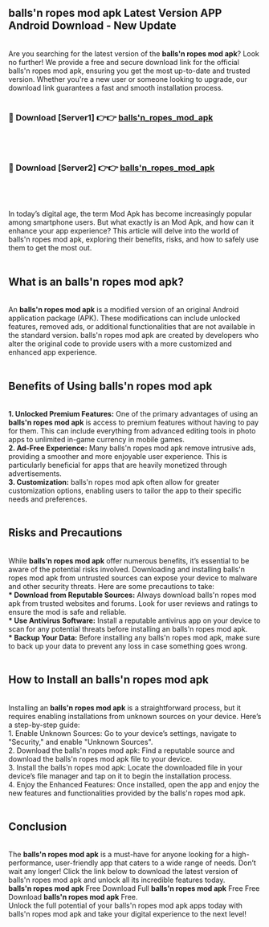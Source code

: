 ## balls'n ropes mod apk Latest Version APP Android Download - New Update
<br>
Are you searching for the latest version of the <strong>balls'n ropes mod apk</strong>? Look no further! We provide a free and secure download link for the official balls'n ropes mod apk, ensuring you get the most up-to-date and trusted version. Whether you're a new user or someone looking to upgrade, our download link guarantees a fast and smooth installation process.
<br>
<br>
<h3>🔴 Download [Server1] 👉👉 <a href="https://modyolo.store/balls'n+ropes+mod+apk">balls'n_ropes_mod_apk</a></h3><br>
<br>
<h3>🔴 Download [Server2] 👉👉 <a href="https://modyolo.store/balls'n+ropes+mod+apk">balls'n_ropes_mod_apk</a></h3><br>
<br>
<br>
In today’s digital age, the term Mod Apk has become increasingly popular among smartphone users. But what exactly is an Mod Apk, and how can it enhance your app experience? This article will delve into the world of balls'n ropes mod apk, exploring their benefits, risks, and how to safely use them to get the most out.
<br>
<br>
<h2>What is an balls'n ropes mod apk?</h2>
<br>
An <strong>balls'n ropes mod apk</strong> is a modified version of an original Android application package (APK). These modifications can include unlocked features, removed ads, or additional functionalities that are not available in the standard version. balls'n ropes mod apk are created by developers who alter the original code to provide users with a more customized and enhanced app experience.
<br>
<br>
<h2>Benefits of Using balls'n ropes mod apk</h2>
<br>
<strong> 1. Unlocked Premium Features:</strong> One of the primary advantages of using an <strong>balls'n ropes mod apk</strong> is access to premium features without having to pay for them. This can include everything from advanced editing tools in photo apps to unlimited in-game currency in mobile games.
<br>
<strong> 2. Ad-Free Experience:</strong> Many balls'n ropes mod apk remove intrusive ads, providing a smoother and more enjoyable user experience. This is particularly beneficial for apps that are heavily monetized through advertisements.
<br>
<strong> 3. Customization:</strong> balls'n ropes mod apk often allow for greater customization options, enabling users to tailor the app to their specific needs and preferences.
<br>
<br>
<h2>Risks and Precautions</h2>
<br>
While <strong>balls'n ropes mod apk</strong> offer numerous benefits, it’s essential to be aware of the potential risks involved. Downloading and installing balls'n ropes mod apk from untrusted sources can expose your device to malware and other security threats. Here are some precautions to take:
<br>
<strong> * Download from Reputable Sources:</strong> Always download balls'n ropes mod apk from trusted websites and forums. Look for user reviews and ratings to ensure the mod is safe and reliable.
<br>
<strong> * Use Antivirus Software:</strong> Install a reputable antivirus app on your device to scan for any potential threats before installing an balls'n ropes mod apk.
<br>
<strong> * Backup Your Data:</strong> Before installing any balls'n ropes mod apk, make sure to back up your data to prevent any loss in case something goes wrong.
<br>
<br>
<h2>How to Install an balls'n ropes mod apk</h2>
<br>
Installing an <strong>balls'n ropes mod apk</strong> is a straightforward process, but it requires enabling installations from unknown sources on your device. Here’s a step-by-step guide:
<br>
 1. Enable Unknown Sources: Go to your device’s settings, navigate to "Security," and enable "Unknown Sources".
<br>
 2. Download the balls'n ropes mod apk: Find a reputable source and download the balls'n ropes mod apk file to your device.
<br>
 3. Install the balls'n ropes mod apk: Locate the downloaded file in your device’s file manager and tap on it to begin the installation process.
<br>
 4. Enjoy the Enhanced Features: Once installed, open the app and enjoy the new features and functionalities provided by the balls'n ropes mod apk.
<br>
<br>
<h2><strong>Conclusion</strong></h2>
<br>
The <strong>balls'n ropes mod apk</strong> is a must-have for anyone looking for a high-performance, user-friendly app that caters to a wide range of needs. Don’t wait any longer! Click the link below to download the latest version of balls'n ropes mod apk and unlock all its incredible features today.
<br>
<strong>balls'n ropes mod apk</strong> Free Download Full <strong>balls'n ropes mod apk</strong> Free Free Download <strong>balls'n ropes mod apk</strong> Free.
<br>
Unlock the full potential of your balls'n ropes mod apk apps today with balls'n ropes mod apk and take your digital experience to the next level!